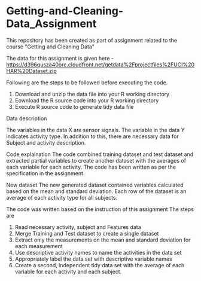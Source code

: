 # Getting-and-Cleaning-Data_Assignment

This repository has been created as part of assignment related to the course "Getting and Cleaning Data"

The data for this assignment is given here - https://d396qusza40orc.cloudfront.net/getdata%2Fprojectfiles%2FUCI%20HAR%20Dataset.zip

Following are the steps to be followed before executing the code. 

1. Download and unzip the data file into your R working directory
2. Eownload the R source code into your R working directory
3. Execute R source code to generate tidy data file

Data description

The variables in the data X are sensor signals. The variable in the data Y indicates activity type. In addition to this, there are necessary data for Subject and activity description.

Code explaination
The code combined training dataset and test dataset and extracted partial variables to create another dataset with the averages of each variable for each activity. The code has been written as per the specification in the assignment.

New dataset
The new generated dataset contained variables calculated based on the mean and standard deviation. Each row of the dataset is an average of each activity type for all subjects.

The code was written based on the instruction of this assignment The steps are 
1. Read necessary activity, subject and  Features data
2. Merge Training and Test dataset to create a single dataset
3. Extract only the measurements on the mean and standard deviation for each measurement
4. Use descriptive activity names to name the activities in the data set
5. Appropriately label the data set with descriptive variable names
6. Create a second, independent tidy data set with the average of each variable for each activity and each subject.
